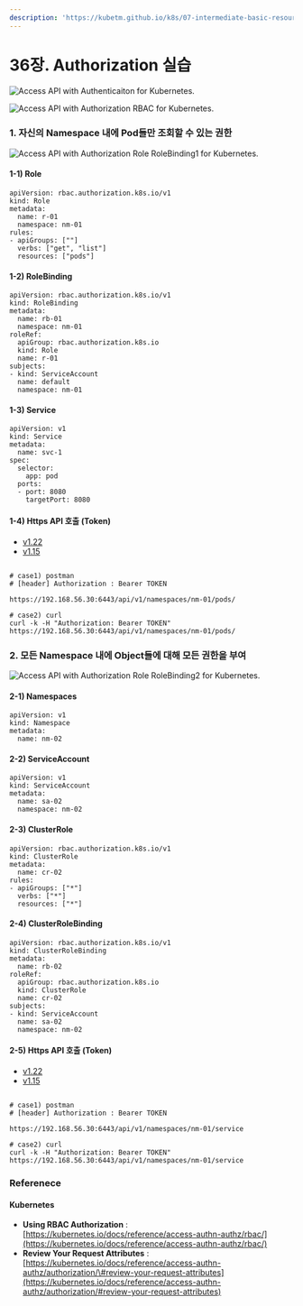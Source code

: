 ```yaml
---
description: 'https://kubetm.github.io/k8s/07-intermediate-basic-resource/authorization/'
---
```


# 36장. Authorization 실습



![Access API with Authenticaiton for Kubernetes.](https://kubetm.github.io/img/practice/intermediate/Access%20API%20with%20Authenticaiton%20for%20Kubernetes.jpg)  
  
![Access API with Authorization RBAC for Kubernetes.](https://kubetm.github.io/img/practice/intermediate/Access%20API%20with%20Authorization%20RBAC%20for%20Kubernetes.jpg)

### 1. 자신의 Namespace 내에 Pod들만 조회할 수 있는 권한 <a id="1-&#xC790;&#xC2E0;&#xC758;-namespace-&#xB0B4;&#xC5D0;-pod&#xB4E4;&#xB9CC;-&#xC870;&#xD68C;&#xD560;-&#xC218;-&#xC788;&#xB294;-&#xAD8C;&#xD55C;"></a>

![Access API with Authorization Role RoleBinding1 for Kubernetes.](https://kubetm.github.io/img/practice/intermediate/Access%20API%20with%20Authorization%20Role%20RoleBinding1%20for%20Kubernetes.jpg)

#### 1-1\) Role <a id="1-1-role"></a>

```text
apiVersion: rbac.authorization.k8s.io/v1
kind: Role
metadata:
  name: r-01
  namespace: nm-01
rules:
- apiGroups: [""]
  verbs: ["get", "list"]
  resources: ["pods"]
```

#### 1-2\) RoleBinding <a id="1-2-rolebinding"></a>

```text
apiVersion: rbac.authorization.k8s.io/v1
kind: RoleBinding
metadata:
  name: rb-01
  namespace: nm-01
roleRef:
  apiGroup: rbac.authorization.k8s.io
  kind: Role
  name: r-01
subjects:
- kind: ServiceAccount
  name: default
  namespace: nm-01
```

#### 1-3\) Service <a id="1-3-service"></a>

```text
apiVersion: v1
kind: Service
metadata:
  name: svc-1
spec:
  selector:
    app: pod
  ports:
  - port: 8080
    targetPort: 8080
```

#### 1-4\) Https API 호출 \(Token\) <a id="1-4-https-api-&#xD638;&#xCD9C;-token"></a>

* [v1.22](https://kubetm.github.io/k8s/07-intermediate-basic-resource/authorization/#tabs-0-0)
* [v1.15](https://kubetm.github.io/k8s/07-intermediate-basic-resource/authorization/#tabs-0-1)

```text

# case1) postman
# [header] Authorization : Bearer TOKEN

https://192.168.56.30:6443/api/v1/namespaces/nm-01/pods/

# case2) curl
curl -k -H "Authorization: Bearer TOKEN" https://192.168.56.30:6443/api/v1/namespaces/nm-01/pods/
```

### 2. 모든 Namespace 내에 Object들에 대해 모든 권한을 부여 <a id="2-&#xBAA8;&#xB4E0;-namespace-&#xB0B4;&#xC5D0;-object&#xB4E4;&#xC5D0;-&#xB300;&#xD574;-&#xBAA8;&#xB4E0;-&#xAD8C;&#xD55C;&#xC744;-&#xBD80;&#xC5EC;"></a>

![Access API with Authorization Role RoleBinding2 for Kubernetes.](https://kubetm.github.io/img/practice/intermediate/Access%20API%20with%20Authorization%20Role%20RoleBinding2%20for%20Kubernetes.jpg)

#### 2-1\) Namespaces <a id="2-1-namespaces"></a>

```text
apiVersion: v1
kind: Namespace
metadata:
  name: nm-02
```

#### 2-2\) ServiceAccount <a id="2-2-serviceaccount"></a>

```text
apiVersion: v1
kind: ServiceAccount
metadata:
  name: sa-02
  namespace: nm-02
```

#### 2-3\) ClusterRole <a id="2-3-clusterrole"></a>

```text
apiVersion: rbac.authorization.k8s.io/v1
kind: ClusterRole
metadata:
  name: cr-02
rules:
- apiGroups: ["*"]
  verbs: ["*"]
  resources: ["*"]
```

#### 2-4\) ClusterRoleBinding <a id="2-4-clusterrolebinding"></a>

```text
apiVersion: rbac.authorization.k8s.io/v1
kind: ClusterRoleBinding
metadata:
  name: rb-02
roleRef:
  apiGroup: rbac.authorization.k8s.io
  kind: ClusterRole
  name: cr-02
subjects:
- kind: ServiceAccount
  name: sa-02
  namespace: nm-02
```

#### 2-5\) Https API 호출 \(Token\) <a id="2-5-https-api-&#xD638;&#xCD9C;-token"></a>

* [v1.22](https://kubetm.github.io/k8s/07-intermediate-basic-resource/authorization/#tabs-1-0)
* [v1.15](https://kubetm.github.io/k8s/07-intermediate-basic-resource/authorization/#tabs-1-1)

```text

# case1) postman
# [header] Authorization : Bearer TOKEN

https://192.168.56.30:6443/api/v1/namespaces/nm-01/service

# case2) curl
curl -k -H "Authorization: Bearer TOKEN" https://192.168.56.30:6443/api/v1/namespaces/nm-01/service
```

### Referenece <a id="referenece"></a>

#### **Kubernetes** <a id="__kubernetes__"></a>

* **Using RBAC Authorization** : [https://kubernetes.io/docs/reference/access-authn-authz/rbac/](https://kubernetes.io/docs/reference/access-authn-authz/rbac/)
* **Review Your Request Attributes** : [https://kubernetes.io/docs/reference/access-authn-authz/authorization/\#review-your-request-attributes](https://kubernetes.io/docs/reference/access-authn-authz/authorization/#review-your-request-attributes)

